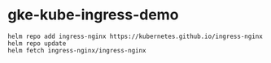 # gke-kube-ingress-demo
```
helm repo add ingress-nginx https://kubernetes.github.io/ingress-nginx
helm repo update
helm fetch ingress-nginx/ingress-nginx
```